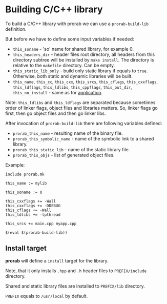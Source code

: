# Building C/C++ library

To build a C/C++ library with prorab we can use a `prorab-build-lib` definition.

But before we have to define some input variables if needed:
- `this_soname` - 'so' name for shared library, for example 0.
- `this_headers_dir` - header files root directory, all headers from this directory subtree will be installed by `make install`. The directory is relative to the `makefile` directory. Can be empty.
- `this_static_lib_only` - build only static library if equals to `true`. Otherwise, both static and dynamic libraries will be built.
- `this_name`, `this_cc`, `this_cxx`, `this_srcs`, `this_cflags`, `this_cxxflags`, `this_ldflags`, `this_ldlibs`, `this_cppflags`, `this_out_dir`, `this_no_install` - same as for [application](TutorialBuildApplication.md).

Note: `this_ldlibs` and `this_ldflags` are separated because sometimes order of linker flags, object files and libraries matters. So, linker flags go first, then go object files and then go linker libs.

After invocation of `prorab-build-lib` there are following variables defined:
- `prorab_this_name` - resulting name of the binary file.
- `prorab_this_symbolic_name` - name of the symbolic link to a shared library.
- `prorab_this_static_lib` - name of the static library file.
- `prorab_this_objs` - list of generated object files.

Example:

```
include prorab.mk

this_name := mylib

this_soname := 0

this_cxxflags += -Wall
this_cxxflags += -DDEBUG
this_cflags += -Wall
this_ldlibs += -lpthread

this_srcs += main.cpp myapp.cpp

$(eval $(prorab-build-lib))
```

## Install target

**prorab** will define a `install` target for the library.

Note, that it only installs `.hpp` and `.h` header files to `PREFIX/include` directory.

Shared and static library files are installed to `PREFIX/lib` directory.

`PREFIX` equals to `/usr/local` by default.
